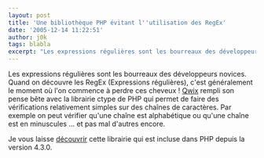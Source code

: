 ```yaml
---
layout: post
title: 'Une bibliothèque PHP évitant l''utilisation des RegEx'
date: '2005-12-14 11:22:51'
author: j0k
tags: blabla
excerpt: "Les expressions régulières sont les bourreaux des développeurs novices. Quand on découvre les RegEx (Expressions régulières), c'est généralement le moment où l'on commence à perdre ces cheveux !     \n[Qwix](http://qwix.media-box.net/index.php/2005/12/14/130-SePasserDesExpressionsRegulieres) rempli son pense bête avec la librairie ctype de PHP qui permet      …"
---
```


Les expressions régulières sont les bourreaux des développeurs novices. Quand on découvre les RegEx (Expressions régulières), c'est généralement le moment où l'on commence à perdre ces cheveux !
[Qwix](http://qwix.media-box.net/index.php/2005/12/14/130-SePasserDesExpressionsRegulieres) rempli son pense bête avec la librairie ctype de PHP qui permet de faire des vérifications relativement simples sur des chaînes de caractères. Par exemple on peut vérifier qu'une chaîne est alphabétique ou qu'une chaîne est en minuscules ... et pas mal d'autres encore.

Je vous laisse [découvrir](http://fr.php.net/ctype) cette librairie qui est incluse dans PHP depuis la version 4.3.0.
